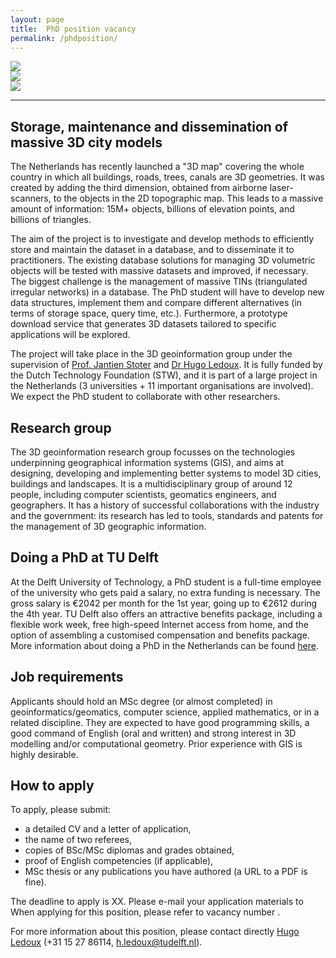 ```yaml
---
layout: page
title:  PhD position vacancy
permalink: /phdposition/
---
```


<div class="row">
	<div class="col-sm-4 hidden-xs nopadding"><img class="img-responsive" src="{{ "img/3.png" | prepend: site.baseurl }}"></div>
  <div class="col-sm-4 hidden-xs nopadding"><img class="img-responsive" src="{{ "img/4.png" | prepend: site.baseurl }}"></div>
  <div class="col-sm-4 hidden-xs nopadding"><img class="img-responsive" src="{{ "img/2.png" | prepend: site.baseurl }}"></div>
</div>

---

## Storage, maintenance and dissemination of massive 3D city models

The Netherlands has recently launched a "3D map" covering the whole country in which all buildings, roads, trees, canals are 3D geometries.
It was created by adding the third dimension, obtained from airborne laser-scanners, to the objects in the 2D topographic map.
This leads to a massive amount of information: 15M+ objects, billions of elevation points, and billions of triangles.

The aim of the project is to investigate and develop methods to efficiently store and maintain the dataset in a database, and to disseminate it to practitioners.
The existing database solutions for managing 3D volumetric objects will be tested with massive datasets and improved, if necessary.
The biggest challenge is the management of massive TINs (triangulated irregular networks) in a database.
The PhD student will have to develop new data structures, implement them and compare different alternatives (in terms of storage space, query time, etc.).
Furthermore, a prototype download service that generates 3D datasets tailored to specific applications will be explored.

The project will take place in the 3D geoinformation group under the supervision of [Prof. Jantien Stoter](http://3dgeoinfo.bk.tudelft.nl/jstoter) and [Dr Hugo Ledoux](http://www.tudelft.nl/hledoux).
It is fully funded by the Dutch Technology Foundation (STW), and it is part of a large project in the Netherlands (3 universities + 11 important organisations are involved).
We expect the PhD student to collaborate with other researchers.


## Research group

The 3D geoinformation research group focusses on the technologies underpinning geographical information systems (GIS), and aims at designing, developing and implementing better systems to model 3D cities, buildings and landscapes.
It is a multidisciplinary group of around 12 people, including computer scientists, geomatics engineers, and geographers.
It has a history of successful collaborations with the industry and the government: its research has led to tools, standards and patents for the management of 3D geographic information.

## Doing a PhD at TU Delft

At the Delft University of Technology, a PhD student is a full-time employee of the university who gets paid a salary, no extra funding is necessary.
The gross salary is €2042 per month for the 1st year, going up to €2612 during the 4th year.
TU Delft also offers an attractive benefits package, including a flexible work week, free high-speed Internet access from home, and the option of assembling a customised compensation and benefits package.
More information about doing a PhD in the Netherlands can be found [here](http://www.studyinholland.nl/education-system/degrees/phd).


## Job requirements

Applicants should hold an MSc degree (or almost completed) in geoinformatics/geomatics, computer science, applied mathematics, or in a related discipline.
They are expected to have good programming skills, a good command of English (oral and written) and strong interest in 3D modelling and/or computational geometry.
Prior experience with GIS is highly desirable.

## How to apply

To apply, please submit: 

- a detailed CV and a letter of application,
- the name of two referees,
- copies of BSc/MSc diplomas and grades obtained,
- proof of English competencies (if applicable),
- MSc thesis or any publications you have authored (a URL to a PDF is fine).

The deadline to apply is XX. 
Please e-mail your application materials to  
When applying for this position, please refer to vacancy number .

For more information about this position, please contact directly [Hugo Ledoux](http://tudelft.nl/hledoux) (+31 15 27 86114, h.ledoux@tudelft.nl).

